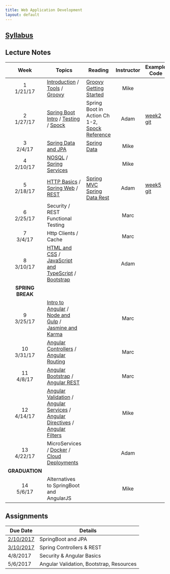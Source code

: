```yaml
---
title: Web Application Development
layout: default
---
```


## [Syllabus](syllabus.html)

## Lecture Notes

Week | Topics | Reading | Instructor | Example Code
:---:|--------|-------- | :----------: | ------------
1 <br> 1/21/17 | [Introduction](notes/introduction/) / [Tools](notes/tools/) / [Groovy](notes/groovy/)          | [Groovy Getting Started](http://www.groovy-lang.org/documentation.html#gettingstarted) | Mike | &nbsp;
2 <br> 1/27/17 | [Spring Boot Intro](notes/spring_boot_intro/) / [Testing](notes/testing) / [Spock](notes/spock) | Spring Boot in Action Ch 1-2, [Spock Reference](http://spockframework.org/spock/docs/1.1-rc-3/index.html) | Adam | [week2 git](https://github.umn.edu/keys0013/week2)&nbsp;
3 <br> 2/4/17  | [Spring Data and JPA](notes/jpa) | [Spring Data](https://docs.spring.io/spring-data/jpa/docs/current/reference/html/) | Mike | &nbsp;
4 <br> 2/10/17 | [NOSQL](notes/nosql) / [Spring Services](notes/spring_services) | &nbsp; | Mike | &nbsp;
5 <br> 2/18/17 | [HTTP Basics](notes/http_basics) / [Spring Web](notes/spring_web) / [REST](notes/rest) | [Spring MVC](https://docs.spring.io/spring/docs/current/spring-framework-reference/html/mvc.html) [Spring Data Rest](http://docs.spring.io/spring-data/rest/docs/current/reference/html/) | Adam | [week5 git](https://github.umn.edu/keys0013/week5)&nbsp;
6 <br> 2/25/17 | Security / REST Functional Testing | &nbsp; | Marc | &nbsp;
7 <br> 3/4/17  | Http Clients / Cache | &nbsp; | Marc | &nbsp;
8 <br> 3/10/17 | [HTML and CSS](notes/html_css) / [JavaScript and TypeScript](notes/javascript) / [Bootstrap](notes/bootstrap) | &nbsp; | Adam | &nbsp;
 | **SPRING BREAK** |
9 <br> 3/25/17  | [Intro to Angular](notes/angular_intro) / [Node and Gulp](notes/node) / [Jasmine and Karma](notes/karma) | &nbsp; | Marc | &nbsp;
10 <br> 3/31/17 | [Angular Controllers](notes/ng_controllers) / [Angular Routing](notes/ng_routing) | &nbsp; | Marc | &nbsp;
11 <br> 4/8/17  | [Angular Bootstrap](notes/ng_bootstrap) / [Angular REST](notes/ng_rest) | &nbsp; | Marc | &nbsp;
12 <br> 4/14/17 | [Angular Validation](notes/ng_validation) / [Angular Services](notes/ng_services) / [Angular Directives](notes/ng_directives) / [Angular Filters](notes/ng_filters) | &nbsp; | Mike | &nbsp;
13 <br> 4/22/17 | MicroServices / [Docker](notes/docker) / [Cloud Deployments](notes/cloud_deploy) | &nbsp; | Adam | &nbsp;
| **GRADUATION** |
14 <br> 5/6/17  | Alternatives to SpringBoot and AngularJS | &nbsp; | Mike | &nbsp;

## Assignments

Due Date                   |  Details
---------------------------|---------------------
[2/10/2017](assignments/1) | SpringBoot and JPA
[3/10/2017](assignments/2) | Spring Controllers & REST
4/8/2017  | Security & Angular Basics
5/6/2017  | Angular Validation, Bootstrap, Resources
